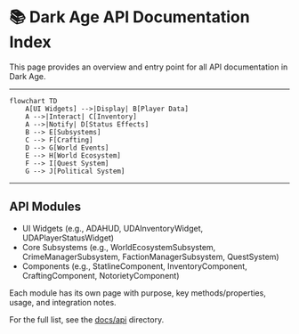# 📚 Dark Age API Documentation Index

This page provides an overview and entry point for all API documentation in Dark Age.

---

```mermaid
flowchart TD
    A[UI Widgets] -->|Display| B[Player Data]
    A -->|Interact| C[Inventory]
    A -->|Notify| D[Status Effects]
    B --> E[Subsystems]
    C --> F[Crafting]
    D --> G[World Events]
    E --> H[World Ecosystem]
    F --> I[Quest System]
    G --> J[Political System]
```

---

## API Modules
- UI Widgets (e.g., ADAHUD, UDAInventoryWidget, UDAPlayerStatusWidget)
- Core Subsystems (e.g., WorldEcosystemSubsystem, CrimeManagerSubsystem, FactionManagerSubsystem, QuestSystem)
- Components (e.g., StatlineComponent, InventoryComponent, CraftingComponent, NotorietyComponent)

Each module has its own page with purpose, key methods/properties, usage, and integration notes.

For the full list, see the [docs/api](../docs/api/) directory.
